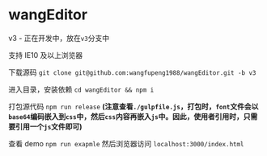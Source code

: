 
# wangEditor

v3 - 正在开发中，放在`v3`分支中

支持 IE10 及以上浏览器

下载源码 `git clone git@github.com:wangfupeng1988/wangEditor.git -b v3`

进入目录，安装依赖 `cd wangEditor && npm i`

打包源代码 `npm run release` **(注意查看`./gulpfile.js`，打包时，`font`文件会以`base64`编码嵌入到`css`中，然后`css`内容再嵌入`js`中。因此，使用者引用时，只需要引用一个`js`文件即可)**

查看 demo `npm run exapmle` 然后浏览器访问 `localhost:3000/index.html`


